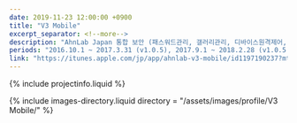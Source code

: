 ```yaml
---
date: 2019-11-23 12:00:00 +0900
title: "V3 Mobile"
excerpt_separator: <!--more-->
description: "AhnLab Japan 통합 보안 (패스워드관리, 갤러리관리, 디바이스원격제어, 보안브라우저) iOS 어플리케이션"
periods: "2016.10.1 ~ 2017.3.31 (v1.0.5), 2017.9.1 ~ 2018.2.28 (v1.0.5 -> v1.1.0), 2018.11.1 ~ 2019.2.28 (v1.1.0 -> v1.1.4)"
link: "https://itunes.apple.com/jp/app/ahnlab-v3-mobile/id1197190237?mt=8"
---
```


{% include projectinfo.liquid %}

<!--more-->

{% include images-directory.liquid directory = "/assets/images/profile/V3 Mobile/" %}
